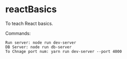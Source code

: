# reactBasics
To teach React basics.

Commands:
```
Run server: node run dev-server
DB Server: node run db-server
To Chnage port num: yarn run dev-server --port 4000
```